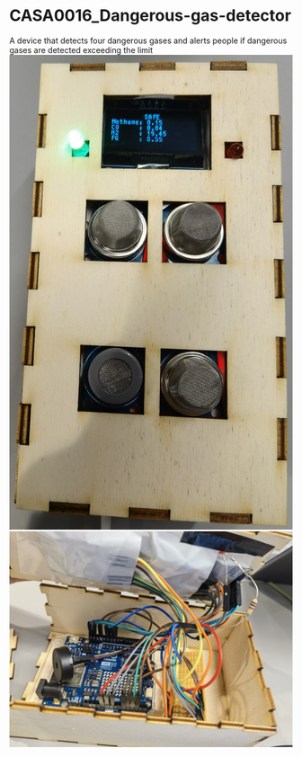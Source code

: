 # CASA0016_Dangerous-gas-detector
A device that detects four dangerous gases and alerts people if dangerous gases are detected exceeding the limit  
![Image text](https://github.com/ChaceHH-H/Image/blob/main/%E5%BE%AE%E4%BF%A1%E5%9B%BE%E7%89%87_20231212162756.jpg) 
![Image text](https://github.com/ChaceHH-H/Image/blob/main/%E5%BE%AE%E4%BF%A1%E5%9B%BE%E7%89%87_20231212162749.jpg) 
